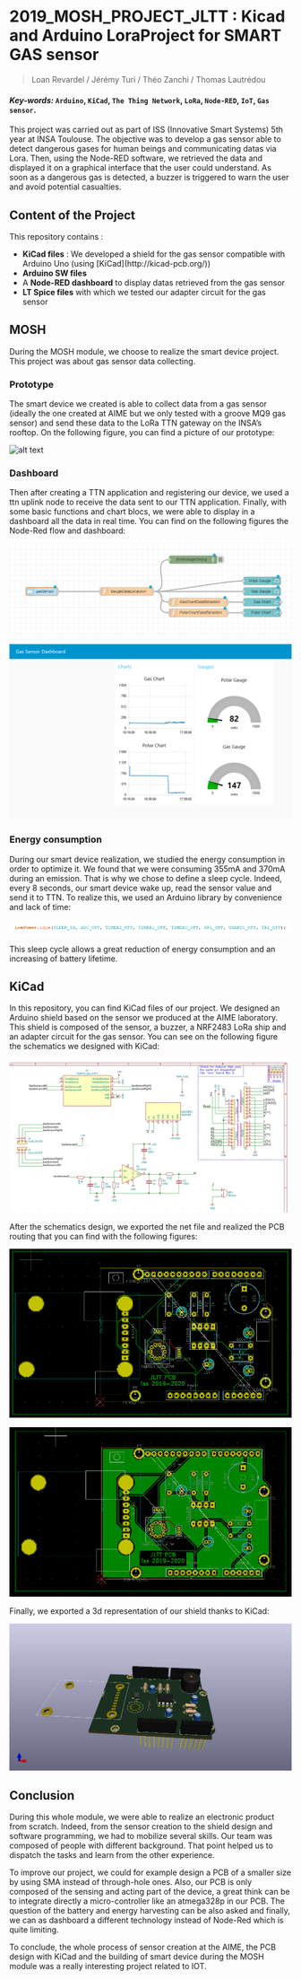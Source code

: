 # 2019_MOSH_PROJECT_JLTT : Kicad and Arduino LoraProject for SMART GAS sensor
> Loan Revardel / Jérémy Turi / Théo Zanchi / Thomas Lautrédou

#### <em> Key-words: </em> ```Arduino```, ```KiCad```, ```The Thing Network```, ```LoRa```, ```Node-RED```, ```IoT```, ```Gas sensor```.

This project was carried out as part of ISS (Innovative Smart Systems) 5th year at INSA Toulouse. The objective was to develop a gas sensor able to detect dangerous gases for human beings and communicating datas via Lora. Then, using the Node-RED software, we retrieved the data and displayed it on a graphical interface that the user could understand. As soon as a dangerous gas is detected, a buzzer is triggered to warn the user and avoid potential casualties. 

## Content of the Project

This repository contains : 
<ul>
<li><strong>KiCad files</strong> : We developed a shield for the gas sensor compatible with Arduino Uno (using [KiCad](http://kicad-pcb.org/))</li>
<li><strong>Arduino SW files</strong></li>
<li>A <strong>Node-RED dashboard</strong> to display datas retrieved from the gas sensor</li>
<li><strong>LT Spice files</strong> with which we tested our adapter circuit for the gas sensor</li>
</ul>

## MOSH

During the MOSH module, we choose to realize the smart device project. This project was about gas sensor data collecting. 

### Prototype

The smart device we created is able to collect data from a gas sensor (ideally the one created at AIME but we only tested with a groove MQ9 gas sensor) and send these data to the LoRa TTN gateway on the INSA’s rooftop. On the following figure, you can find a picture of our prototype:

![alt text](https://raw.githubusercontent.com/MOSH-Insa-Toulouse/2019_MOSH_PROJECT_JLTT/master/Screens/JLTT_Wiring.PNG "JLTT_Wiring")

### Dashboard

Then after creating a TTN application and registering our device, we used a ttn uplink node to receive the data sent to our TTN application. Finally, with some basic functions and chart blocs, we were able to display in a dashboard all the data in real time. You can find on the following figures the Node-Red flow and dashboard:

![alt text](https://raw.githubusercontent.com/MOSH-Insa-Toulouse/2019_MOSH_PROJECT_JLTT/master/Screens/JLTT_NodeRed.PNG "JLTT_NodeRed")

![alt text](https://raw.githubusercontent.com/MOSH-Insa-Toulouse/2019_MOSH_PROJECT_JLTT/master/Screens/JLTT_Dashboard.PNG "JLTT_Dashboard")

### Energy consumption

During our smart device realization, we studied the energy consumption in order to optimize it. We found that we were consuming 355mA and 370mA during an emission. That is why we chose to define a sleep cycle. Indeed, every 8 seconds, our smart device wake up, read the sensor value and send it to TTN. To realize this, we used an Arduino library by convenience and lack of time:

![alt text](https://raw.githubusercontent.com/MOSH-Insa-Toulouse/2019_MOSH_PROJECT_JLTT/master/Screens/JLTT_lowpower.PNG "JLTT_lowpower")

This sleep cycle allows a great reduction of energy consumption and an increasing of battery lifetime.

## KiCad

In this repository, you can find KiCad files of our project. We designed an Arduino shield based on the sensor we produced at the AIME laboratory. This shield is composed of the sensor, a buzzer, a NRF2483 LoRa ship and an adapter circuit for the gas sensor. You can see on the following figure the schematics we designed with KiCad:

![alt text](https://raw.githubusercontent.com/MOSH-Insa-Toulouse/2019_MOSH_PROJECT_JLTT/master/Screens/JLTT_PCB_Schematics.PNG "JLTT_PCB_Schematics")

After the schematics design, we exported the net file and realized the PCB routing that you can find with the following figures:

![alt text](https://raw.githubusercontent.com/MOSH-Insa-Toulouse/2019_MOSH_PROJECT_JLTT/master/Screens/JLTT_PCB_Routing_1.PNG "JLTT_PCB_Routing_1")

![alt text](https://raw.githubusercontent.com/MOSH-Insa-Toulouse/2019_MOSH_PROJECT_JLTT/master/Screens/JLTT_PCB_Routing_2.PNG "JLTT_PCB_Routing_2")

Finally, we exported a 3d representation of our shield thanks to KiCad:

![alt text](https://raw.githubusercontent.com/MOSH-Insa-Toulouse/2019_MOSH_PROJECT_JLTT/master/Screens/JLTT_3D_View.PNG "JLTT_3D_View")

## Conclusion

During this whole module, we were able to realize an electronic product from scratch. Indeed, from the sensor creation to the shield design and software programming, we had to mobilize several skills. Our team was composed of people with different background. That point helped us to dispatch the tasks and learn from the other experience.

To improve our project, we could for example design a PCB of a smaller size by using SMA instead of through-hole ones. Also, our PCB is only composed of the sensing and acting part of the device, a great think can be to integrate directly a micro-controller like an atmega328p in our PCB. The question of the battery and energy harvesting can be also asked and finally, we can as dashboard a different technology instead of Node-Red which is quite limiting.

To conclude, the whole process of sensor creation at the AIME, the PCB design with KiCad and the building of smart device during the MOSH module was a really interesting project related to IOT.
